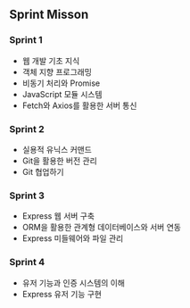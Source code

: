 ## Sprint Misson
### Sprint 1
- 웹 개발 기초 지식
- 객체 지향 프로그래밍
- 비동기 처리와 Promise
- JavaScript 모듈 시스템
- Fetch와 Axios를 활용한 서버 통신

### Sprint 2
- 실용적 유닉스 커맨드
- Git을 활용한 버전 관리
- Git 협업하기

### Sprint 3
- Express 웹 서버 구축
- ORM을 활용한 관계형 데이터베이스와 서버 연동
- Express 미들웨어와 파일 관리

### Sprint 4
- 유저 기능과 인증 시스템의 이해
- Express 유저 기능 구현